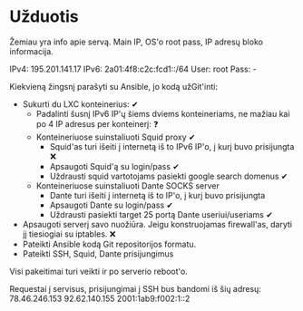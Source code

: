 # Užduotis

Žemiau yra info apie servą. Main IP, OS'o root pass, IP adresų bloko informacija.

IPv4: 195.201.141.17
IPv6: 2a01:4f8:c2c:fcd1::/64
User: root
Pass: -

Kiekvieną žingsnį parašyti su Ansible, jo kodą užGit'inti:

* Sukurti du LXC konteinerius: ✔
  * Padalinti šusnį IPv6 IP'ų šiems dviems konteineriams, ne mažiau kai po 4 IP adresus per konteinerį: ❓
  * Konteineriuose suinstaliuoti Squid proxy ✔
    * Squid'as turi išeiti į internetą iš to IPv6 IP'o, į kurį buvo prisijungta ❌
    * Apsaugoti Squid'ą su login/pass ✔
    * Uždrausti squid vartotojams pasiekti google search domenus ✔
  * Konteineriuose suinstaliuoti Dante SOCKS server
    * Dante turi išeiti į internetą iš to IP'o, į kurį buvo prisijungta
    * Apsaugoti Dante su login/pass ✔
    * Uždrausti pasiekti target 25 portą Dante useriui/useriams ✔
* Apsaugoti serverį savo nuožiūra. Jeigu konstruojamas firewall'as, daryti jį tiesiogiai su iptables. ❌
* Pateikti Ansible kodą Git repositorijos formatu.
* Pateikti SSH, Squid, Dante prisijungimus

Visi pakeitimai turi veikti ir po serverio reboot'o.

Requestai į servisus, prisijungimai į SSH bus bandomi iš šių adresų:
78.46.246.153
92.62.140.155
2001:1ab9:f002:1::2
